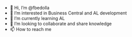 - 👋 Hi, I’m @fbedolla
- 👀 I’m interested in Business Central and AL development
- 🌱 I’m currently learning AL
- 💞️ I’m looking to collaborate and share knowledge
- 📫 How to reach me 

<!---
fbedolla/fbedolla is a ✨ special ✨ repository because its `README.md` (this file) appears on your GitHub profile.
You can click the Preview link to take a look at your changes.
--->
